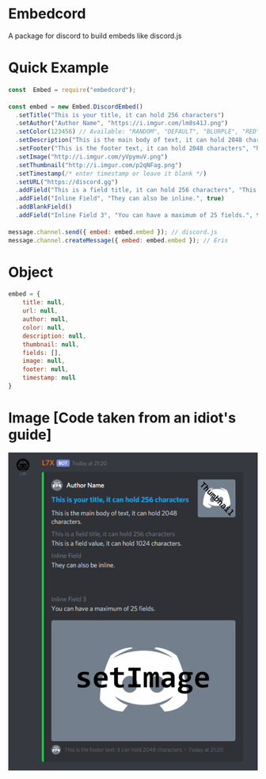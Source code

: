 # Embedcord
A package for discord to build embeds like discord.js

# Quick Example
```js
const  Embed = require("embedcord");

const embed = new Embed.DiscordEmbed()
  .setTitle("This is your title, it can hold 256 characters")
  .setAuthor("Author Name", "https://i.imgur.com/lm8s41J.png")
  .setColor(123456) // Available: "RANDOM", "DEFAULT", "BLURPLE", "RED", "GREEN" & Color int
  .setDescription("This is the main body of text, it can hold 2048 characters.")
  .setFooter("This is the footer text, it can hold 2048 characters", "http://i.imgur.com/w1vhFSR.png")
  .setImage("http://i.imgur.com/yVpymuV.png")
  .setThumbnail("http://i.imgur.com/p2qNFag.png")
  .setTimestamp(/* enter timestamp or leave it blank */)
  .setURL("https://discord.gg")
  .addField("This is a field title, it can hold 256 characters", "This is a field value, it can hold 1024 characters.")
  .addField("Inline Field", "They can also be inline.", true)
  .addBlankField()
  .addField("Inline Field 3", "You can have a maximum of 25 fields.", true);

message.channel.send({ embed: embed.embed }); // discord.js
message.channel.createMessage({ embed: embed.embed }); // Eris
```

# Object

```js
embed = {
    title: null,
    url: null,
    author: null,
    color: null,
    description: null,
    thumbnail: null,
    fields: [],
    image: null,
    footer: null,
    timestamp: null
}
```

# Image [Code taken from an idiot's guide]
![Image](https://github.com/INEX07/embedcord/blob/master/image.png)
